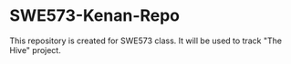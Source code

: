 # SWE573-Kenan-Repo
This repository is created for SWE573 class.
It will be used to track "The Hive" project.
